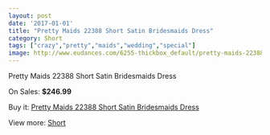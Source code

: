 ```yaml
---
layout: post
date: '2017-01-01'
title: "Pretty Maids 22388 Short Satin Bridesmaids Dress"
category: Short
tags: ["crazy","pretty","maids","wedding","special"]
image: http://www.eudances.com/6255-thickbox_default/pretty-maids-22388-short-satin-bridesmaids-dress.jpg
---
```

Pretty Maids 22388 Short Satin Bridesmaids Dress

On Sales: **$246.99**
<a href="https://www.eudances.com/en/short/2255-pretty-maids-22388-short-satin-bridesmaids-dress.html"><amp-img layout="responsive" width="600" height="600" src="//www.eudances.com/6255-thickbox_default/pretty-maids-22388-short-satin-bridesmaids-dress.jpg" alt="Pretty Maids 22388 Short Satin Bridesmaids Dress 0" /></a>
<a href="https://www.eudances.com/en/short/2255-pretty-maids-22388-short-satin-bridesmaids-dress.html"><amp-img layout="responsive" width="600" height="600" src="//www.eudances.com/6256-thickbox_default/pretty-maids-22388-short-satin-bridesmaids-dress.jpg" alt="Pretty Maids 22388 Short Satin Bridesmaids Dress 1" /></a>

Buy it: [Pretty Maids 22388 Short Satin Bridesmaids Dress](https://www.eudances.com/en/short/2255-pretty-maids-22388-short-satin-bridesmaids-dress.html "Pretty Maids 22388 Short Satin Bridesmaids Dress")

View more: [Short](https://www.eudances.com/en/25-short "Short")